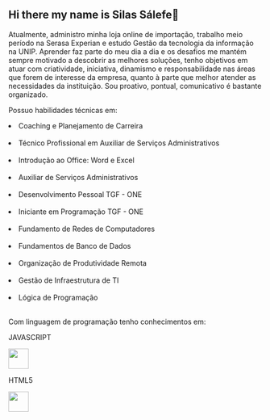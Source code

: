 ## Hi there my name is Silas Sálefe👋
Atualmente, administro minha loja online de importação, trabalho meio período na Serasa Experian e estudo Gestão da tecnologia da informação na UNIP. Aprender faz parte do meu dia a dia e os desafios me mantém sempre motivado a descobrir as melhores soluções, tenho objetivos em atuar com criatividade, iniciativa, dinamismo e responsabilidade nas áreas que forem de interesse da empresa, quanto à parte que melhor atender as necessidades da instituição. Sou proativo, pontual, comunicativo é bastante organizado.

<p>Possuo habilidades técnicas em:<br>
<li>Coaching e Planejamento de Carreira</li><br>
<li>Técnico Profissional em Auxiliar de Serviços
Administrativos</li><br>
<li>Introdução ao Office: Word e Excel</li><br>
<li>Auxiliar de Serviços Administrativos</li><br>
<li>Desenvolvimento Pessoal TGF - ONE</li><br>
<li>Iniciante em Programação TGF - ONE</li><br>
<li>Fundamento de Redes de Computadores</li><br>
<li>Fundamentos de Banco de Dados</li><br>
<li>Organização de Produtividade Remota</li><br>
<li>Gestão de Infraestrutura de TI</li><br>
<li>Lógica de Programação</li><br>
</p>

<p>Com linguagem de programação tenho conhecimentos em:</p>

<p>JAVASCRIPT</p><img src="https://cdn.jsdelivr.net/gh/devicons/devicon@latest/icons/javascript/javascript-original.svg" width="40" height="40"/>
<p>HTML5</p><img src="https://cdn.jsdelivr.net/gh/devicons/devicon@latest/icons/html5/html5-original.svg" width="40" height="40"/>
          
          

